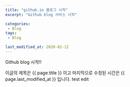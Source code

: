 ```yaml
---
title: "github.io 블로그 시작"
excerpt: "Github blog 서비스 시작"

categories:
 - Blog
tags:
 - Blog

last_modified_at: 2020-02-12
---
```


Github blog 시작!!

이글의 제목은 {{ page.title }} 이고
마지막으로 수정된 시간은 {{ page.last_modified_at }} 입니다.
test
edit
